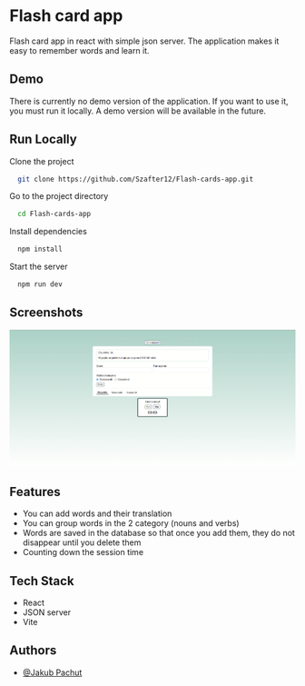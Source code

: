 # Flash card app

Flash card app in react with simple json server. The application makes it easy to remember words and learn it. 
## Demo

There is currently no demo version of the application. If you want to use it, you must run it locally. A demo version will be available in the future.


## Run Locally

Clone the project

```bash
  git clone https://github.com/Szafter12/Flash-cards-app.git
```

Go to the project directory

```bash
  cd Flash-cards-app
```

Install dependencies

```bash
  npm install
```

Start the server

```bash
  npm run dev
```


## Screenshots

![App Screenshot](./readme.png)


## Features

- You can add words and their translation
- You can group words in the 2 category (nouns and verbs)
- Words are saved in the database so that once you add them, they do not disappear until you delete them
- Counting down the session time 


## Tech Stack

- React
- JSON server
- Vite




## Authors

- [@Jakub Pachut](https://github.com/Szafter12)


